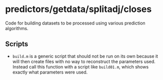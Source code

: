 predictors/getdata/splitadj/closes
===
Code for building datasets to be processed using
various prediction algorithms.

Scripts
---
- `build.m` is a generic script that should not be run
on its own because it will then create files with no way
to reconstruct the parameters used. Instead call this
function with a script like `build01.m`, which shows
exactly what parameters were used.
